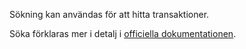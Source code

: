Sökning kan användas för att hitta transaktioner.

Söka förklaras mer i detalj i [officiella dokumentationen](https://docs.firefly-iii.org/concepts/search).